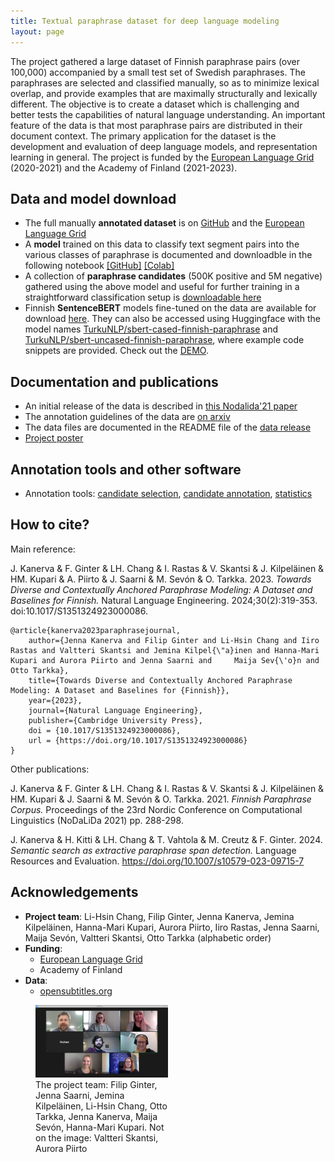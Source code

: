 ```yaml
---
title: Textual paraphrase dataset for deep language modeling
layout: page
---
```


The project gathered a large dataset of Finnish paraphrase pairs (over 100,000) accompanied by a small test set of Swedish paraphrases. The paraphrases are selected and classified manually, so as to minimize lexical overlap, and provide examples that are maximally structurally and lexically different. The objective is to create a dataset which is challenging and better tests the capabilities of natural language understanding. An important feature of the data is that most paraphrase pairs are distributed in their document context. The primary application for the dataset is the development and evaluation of deep language models, and representation learning in general. The project is funded by the [European Language Grid](https://www.european-language-grid.eu/expo-projects/textual-paraphrase-dataset-for-deep-language-modeling/) (2020-2021) and the Academy of Finland (2021-2023).

## Data and model download

* The full manually **annotated dataset** is on [GitHub](https://github.com/TurkuNLP/Turku-paraphrase-corpus) and the [European Language Grid](https://live.european-language-grid.eu/catalogue/corpus/7754)
* A **model** trained on this data to classify text segment pairs into the various classes of paraphrase is documented and downloadble in the following notebook [[GitHub]](https://github.com/TurkuNLP/Turku-paraphrase-models/blob/main/para_notebook.ipynb) [[Colab]](https://colab.research.google.com/github/TurkuNLP/Turku-paraphrase-models/blob/main/para_notebook.ipynb)
* A collection of **paraphrase candidates** (500K positive and 5M negative) gathered using the above model and useful for further training in a straightforward classification setup is [downloadable here](http://dl.turkunlp.org/turku-paraphrase/pos-neg-candidates/)
* Finnish **SentenceBERT** models fine-tuned on the data are available for download [here](http://dl.turkunlp.org/finnish-sbert/). They can also be accessed using Huggingface with the model names [TurkuNLP/sbert-cased-finnish-paraphrase](https://huggingface.co/TurkuNLP/sbert-cased-finnish-paraphrase) and [TurkuNLP/sbert-uncased-finnish-paraphrase](https://huggingface.co/TurkuNLP/sbert-uncased-finnish-paraphrase), where example code snippets are provided. Check out the [DEMO](http://epsilon-it.utu.fi/sbert400m).

## Documentation and publications

* An initial release of the data is described in [this Nodalida'21 paper](https://aclanthology.org/2021.nodalida-main.29/)
* The annotation guidelines of the data are [on arxiv](https://arxiv.org/abs/2108.07499)
* The data files are documented in the README file of the [data release](https://github.com/TurkuNLP/Turku-paraphrase-corpus)
* <a href="assets/files/paraphrase-poster.pdf">Project poster</a>

## Annotation tools and other software

* Annotation tools: [candidate selection](https://github.com/TurkuNLP/pick-para-anno), [candidate annotation](https://github.com/TurkuNLP/rew-para-anno), [statistics](https://github.com/TurkuNLP/stats-para-anno)

## How to cite?

Main reference:

J. Kanerva & F. Ginter & LH. Chang & I. Rastas & V. Skantsi & J. Kilpeläinen & HM. Kupari & A. Piirto & J. Saarni & M. Sevón & O. Tarkka. 2023. *Towards Diverse and Contextually Anchored Paraphrase Modeling: A Dataset and Baselines for Finnish.* Natural Language Engineering. 2024;30(2):319-353. doi:10.1017/S1351324923000086.

```
@article{kanerva2023paraphrasejournal,
    author={Jenna Kanerva and Filip Ginter and Li-Hsin Chang and Iiro Rastas and Valtteri Skantsi and Jemina Kilpel{\"a}inen and Hanna-Mari Kupari and Aurora Piirto and Jenna Saarni and     Maija Sev{\'o}n and Otto Tarkka},
    title={Towards Diverse and Contextually Anchored Paraphrase Modeling: A Dataset and Baselines for {Finnish}},
    year={2023},
    journal={Natural Language Engineering},
    publisher={Cambridge University Press},
    doi = {10.1017/S1351324923000086},
    url = {https://doi.org/10.1017/S1351324923000086}
}
```

Other publications:

J. Kanerva & F. Ginter & LH. Chang & I. Rastas & V. Skantsi & J. Kilpeläinen & HM. Kupari & J. Saarni & M. Sevón & O. Tarkka. 2021. *Finnish Paraphrase Corpus.*  Proceedings of the 23rd Nordic Conference on Computational Linguistics (NoDaLiDa 2021) pp. 288-298.

J. Kanerva & H. Kitti & LH. Chang & T. Vahtola & M. Creutz & F. Ginter. 2024. *Semantic search as extractive paraphrase span detection.* Language Resources and Evaluation. https://doi.org/10.1007/s10579-023-09715-7

## Acknowledgements

* **Project team**: Li-Hsin Chang, Filip Ginter, Jenna Kanerva, Jemina Kilpeläinen, Hanna-Mari Kupari, Aurora Piirto, Iiro Rastas, Jenna Saarni, Maija Sevón, Valtteri Skantsi, Otto Tarkka (alphabetic order)
* **Funding**:
  * [European Language Grid](https://www.european-language-grid.eu/)
  * Academy of Finland
* **Data**:
  * [opensubtitles.org](https://opensubtitles.org)


<figure>
  <img style="width:50%" src="assets/images/paraphrase_team.jpg" />
  <figcaption style="width:50%">The project team: Filip Ginter, Jenna Saarni, Jemina Kilpeläinen, Li-Hsin Chang, Otto Tarkka, Jenna Kanerva, Maija Sevón, Hanna-Mari Kupari. Not on the image: Valtteri Skantsi, Aurora Piirto</figcaption>
</figure>

